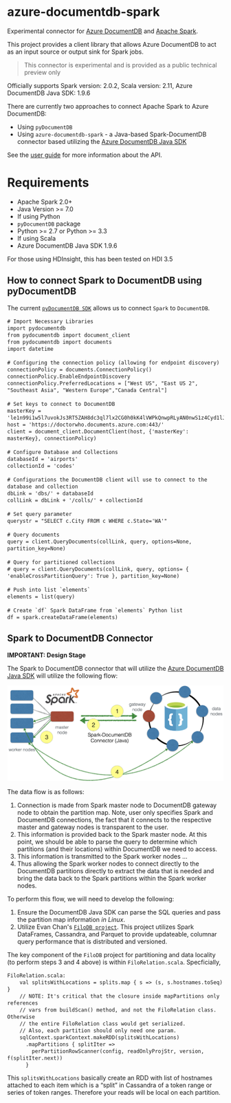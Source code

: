 # azure-documentdb-spark
Experimental connector for [Azure DocumentDB](http://documentdb.com) and [Apache Spark](http://spark.apache.org).

This project provides a client library that allows Azure DocumentDB to act as an input source or output sink for Spark jobs.

> This connector is experimental and is provided as a public technical preview only

Officially supports Spark version: 2.0.2, Scala version: 2.11, Azure DocumentDB Java SDK: 1.9.6

There are currently two approaches to connect Apache Spark to Azure DocumentDB:

* Using `pyDocumentDB`
* Using `azure-documentdb-spark` - a Java-based Spark-DocumentDB connector based utilizing the [Azure DocumentDB Java SDK](https://github.com/Azure/azure-documentdb-java)


See the [user guide](https://github.com/Azure/azure-documentdb-spark/wiki/Azure-DocumentDB-Spark-Connector-User-Guide) for more information about the API.

# Requirements

* Apache Spark 2.0+
* Java Version >= 7.0
* If using Python
 * `pyDocumentDB` package
 * Python >= 2.7 or Python >= 3.3
* If using Scala
 * Azure DocumentDB Java SDK 1.9.6

For those using HDInsight, this has been tested on HDI 3.5


## How to connect Spark to DocumentDB using pyDocumentDB

The current [`pyDocumentDB SDK`](https://github.com/Azure/azure-documentdb-python) allows us to connect `Spark` to `DocumentDB`.  

```
# Import Necessary Libraries
import pydocumentdb
from pydocumentdb import document_client
from pydocumentdb import documents
import datetime

# Configuring the connection policy (allowing for endpoint discovery)
connectionPolicy = documents.ConnectionPolicy()
connectionPolicy.EnableEndpointDiscovery 
connectionPolicy.PreferredLocations = ["West US", "East US 2", "Southeast Asia", "Western Europe","Canada Central"]

# Set keys to connect to DocumentDB 
masterKey = 'le1n99i1w5l7uvokJs3RT5ZAH8dc3ql7lx2CG0h0kK4lVWPkQnwpRLyAN0nwS1z4Cyd1lJgvGUfMWR3v8vkXKA==' 
host = 'https://doctorwho.documents.azure.com:443/'
client = document_client.DocumentClient(host, {'masterKey': masterKey}, connectionPolicy)

# Configure Database and Collections
databaseId = 'airports'
collectionId = 'codes'

# Configurations the DocumentDB client will use to connect to the database and collection
dbLink = 'dbs/' + databaseId
collLink = dbLink + '/colls/' + collectionId

# Set query parameter
querystr = "SELECT c.City FROM c WHERE c.State='WA'"

# Query documents
query = client.QueryDocuments(collLink, query, options=None, partition_key=None)

# Query for partitioned collections
# query = client.QueryDocuments(collLink, query, options= { 'enableCrossPartitionQuery': True }, partition_key=None)

# Push into list `elements`
elements = list(query)

# Create `df` Spark DataFrame from `elements` Python list
df = spark.createDataFrame(elements)
```



## Spark to DocumentDB Connector
**IMPORTANT: Design Stage**

The Spark to DocumentDB connector that will utilize the [Azure DocumentDB Java SDK](https://github.com/Azure/azure-documentdb-java) will utilize the following flow:

![Spark to DocumentDB via Azure DocumentDB Java SDK](documentation/images/Spark-DocumentDB_JavaFiloDB.png)

The data flow is as follows:

1. Connection is made from Spark master node to DocumentDB gateway node to obtain the partition map.  Note, user only specifies Spark and DocumentDB connections, the fact that it connects to the respective master and gateway nodes is transparent to the user.
2. This information is provided back to the Spark master node.  At this point, we should be able to parse the query to determine which partitions (and their locations) within DocumentDB we need to access.
3. This information is transmitted to the Spark worker nodes ...
4. Thus allowing the Spark worker nodes to connect directly to the DocumentDB partitions directly to extract the data that is needed and bring the data back to the Spark partitions within the Spark worker nodes.


To perform this flow, we will need to develop the following:

1. Ensure the DocumentDB Java SDK can parse the SQL queries and pass the partition map information *in Linux*.
2. Utilize Evan Chan's [`FiloDB project`](https://github.com/filodb/FiloDB).  This project utilizes Spark DataFrames, Cassandra, and Parquet to provide updateable, columnar query performance that is distributed and versioned.  

The key component of the `FiloDB` project for partitioning and data locality (to perform steps 3 and 4 above) is within `FiloRelation.scala`.  Specficially,

```
FiloRelation.scala:
    val splitsWithLocations = splits.map { s => (s, s.hostnames.toSeq) }
    // NOTE: It's critical that the closure inside mapPartitions only references
    // vars from buildScan() method, and not the FiloRelation class.  Otherwise
    // the entire FiloRelation class would get serialized.
    // Also, each partition should only need one param.
    sqlContext.sparkContext.makeRDD(splitsWithLocations)
      .mapPartitions { splitIter =>
        perPartitionRowScanner(config, readOnlyProjStr, version, f(splitIter.next))
      }
```

This `splitsWithLocations` basically create an RDD with list of hostnames attached to each item which is a “split” in Cassandra of a token range or series of token ranges.  Therefore your reads will be local on each partition.




